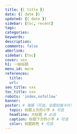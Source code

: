 ```yaml
---
title: {{ title }}
date: {{ date }}
updated: {{ date }}
sidebar: [toc, recent]
tags:
categories: 
keywords: 
description:
comments: false
abbrlink: 
sidebar: [toc]
cover: xxx
h1: 一级标题
menu_id: more
references: 
  title:
  url:
seo_title: xxx
toc_title: xxx
robots: 'index,nofollow'
banner:
poster: # 海报（可选，全图封面卡片）
  topic: 标题上方的小字 # 可选
  headline: 大标题 # 必选
  caption: 标题下方的小字 # 可选
  color: 标题颜色 # 可选
---
```


